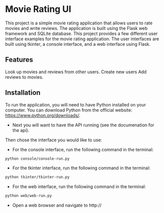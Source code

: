 # Movie Rating UI
This project is a simple movie rating application that allows users to rate movies and write reviews. The application is built using the Flask web framework and SQLite database.
This project provides a few different user interface examples for the movie rating application. The user interfaces are built using tkinter, a console interface, and a web interface using Flask.

## Features
Look up movies and reviews from other users.
Create new users
Add reviews to movies.

## Installation
To run the application, you will need to have Python installed on your computer. You can download Python from the official website: https://www.python.org/downloads/.  

- Next you will want to have the API running (see the documenation for the api).

Then chose the interface you would like to use:
- For the console interface, run the following command in the terminal:
```bash
python console/console-run.py
```
- For the tkinter interface, run the following command in the terminal:
```bash
python tkinter/tkinter-run.py
```
- For the web interface, run the following command in the terminal:
```bash
python web/web-run.py
```
- Open a web browser and navigate to http://